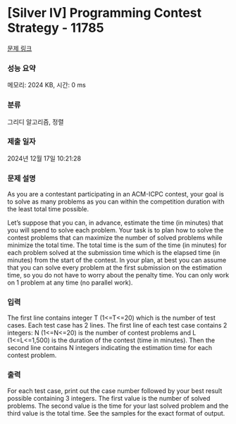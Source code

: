 # [Silver IV] Programming Contest Strategy - 11785 

[문제 링크](https://www.acmicpc.net/problem/11785) 

### 성능 요약

메모리: 2024 KB, 시간: 0 ms

### 분류

그리디 알고리즘, 정렬

### 제출 일자

2024년 12월 17일 10:21:28

### 문제 설명

<p>As you are a contestant participating in an ACM-ICPC contest, your goal is to solve as many problems as you can within the competition duration with the least total time possible.</p>

<p>Let’s suppose that you can, in advance, estimate the time (in minutes) that you will spend to solve each problem. Your task is to plan how to solve the contest problems that can maximize the number of solved problems while minimize the total time. The total time is the sum of the time (in minutes) for each problem solved at the submission time which is the elapsed time (in minutes) from the start of the contest. In your plan, at best you can assume that you can solve every problem at the first submission on the estimation time, so you do not have to worry about the penalty time. You can only work on 1 problem at any time (no parallel work). </p>

### 입력 

 <p>The first line contains integer T (1<=T<=20) which is the number of test cases. Each test case has 2 lines. The first line of each test case contains 2 integers: N (1<=N<=20) is the number of contest problems and L (1<=L<=1,500) is the duration of the contest (time in minutes). Then the second line contains N integers indicating the estimation time for each contest problem. </p>

### 출력 

 <p>For each test case, print out the case number followed by your best result possible containing 3 integers. The first value is the number of solved problems. The second value is the time for your last solved problem and the third value is the total time. See the samples for the exact format of output. </p>

